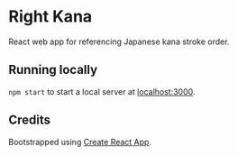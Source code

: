 # Right Kana
React web app for referencing Japanese kana stroke order.

## Running locally
`npm start` to start a local server at [localhost:3000](http://localhost:3000).

## Credits
Bootstrapped using
[Create React App](https://github.com/facebookincubator/create-react-app).
